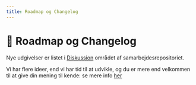 ```yaml
---
title: Roadmap og Changelog
---
```


# 🚀 Roadmap og Changelog

Nye udgivelser er listet i [Diskussion](https://github.com/tmlmt/bodegamap-collab/discussions/categories/announcements) området af samarbejdesrepositoriet.

Vi har flere ideer, end vi har tid til at udvikle, og du er mere end velkommen til at give din mening til kende: se mere info [her](./collaboration)
